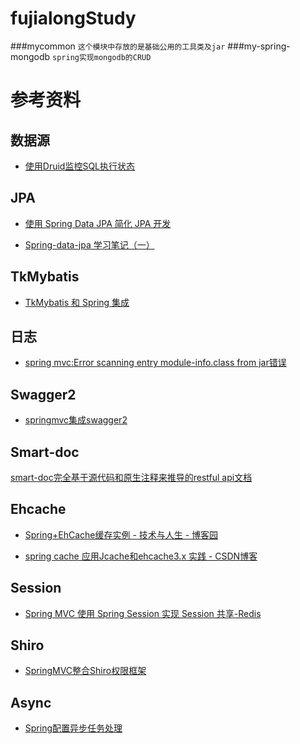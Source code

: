 # fujialongStudy
###mycommon
``这个模块中存放的是基础公用的工具类及jar``
###my-spring-mongodb
``spring实现mongodb的CRUD``

# 参考资料


## 数据源
- [使用Druid监控SQL执行状态](https://blog.csdn.net/flyfish778/article/details/53470683)

## JPA
- [使用 Spring Data JPA 简化 JPA 开发](https://www.ibm.com/developerworks/cn/opensource/os-cn-spring-jpa/index.html)

- [Spring-data-jpa 学习笔记（一）](https://www.cnblogs.com/zeng1994/p/7575606.html)

## TkMybatis
- [TkMybatis 和 Spring 集成](https://github.com/abel533/Mapper/wiki/1.2-spring)

## 日志
- [spring mvc:Error scanning entry module-info.class from jar错误](https://blog.csdn.net/u012129030/article/details/80070676)

## Swagger2
- [springmvc集成swagger2](https://www.cnblogs.com/mahuan2/p/7169517.html)

## Smart-doc
[smart-doc完全基于源代码和原生注释来推导的restful api文档](https://github.com/shalousun/ApplicationPower)

## Ehcache
- [Spring+EhCache缓存实例 - 技术与人生 - 博客园](https://www.cnblogs.com/mxmbk/articles/5162813.html)

- [spring cache 应用Jcache和ehcache3.x 实践 - CSDN博客](https://blog.csdn.net/taotoxht/article/details/53905549)

## Session
- [Spring MVC 使用 Spring Session 实现 Session 共享-Redis](https://blog.csdn.net/u013360850/article/details/78115858)

## Shiro
- [SpringMVC整合Shiro权限框架](https://blog.csdn.net/donggua3694857/article/details/52157313)

## Async
- [Spring配置异步任务处理](https://blog.csdn.net/u012169499/article/details/53206242)
